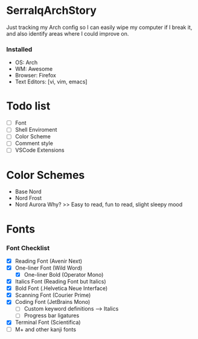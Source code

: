 # SerralqArchStory
Just tracking my Arch config so I can easily wipe my computer if I break it, and also identify areas where I could improve on.

### Installed
- OS: Arch
- WM: Awesome
- Browser: Firefox
- Text Editors: [vi, vim, emacs]

# Todo list
- [ ] Font
- [ ] Shell Enviroment
- [ ] Color Scheme
- [ ] Comment style
- [ ] VSCode Extensions

# Color Schemes
- Base Nord
- Nord Frost
- Nord Aurora
Why? >> Easy to read, fun to read, slight sleepy mood

# Fonts

### Font Checklist
- [x] Reading Font (Avenir Next)
- [x] One-liner Font (Wild Word)
  - [X] One-liner Bold (Operator Mono)
- [X] Italics Font (Reading Font but Italics)
- [X] Bold Font (.Helvetica Neue Interface)
- [X] Scanning Font (Courier Prime)
- [X] Coding Font (JetBrains Mono)
  - [ ] Custom keyword definitions --> Italics
  - [ ] Progress bar ligatures
- [X] Terminal Font (Scientifica)
- [ ] M+ and other kanji fonts
